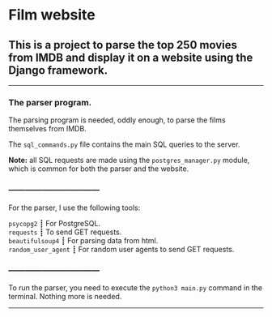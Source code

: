 # Film website

## This is a project to parse the top 250 movies from IMDB and display it on a website using the Django framework.

<hr>

### The parser program.

The parsing program is needed, oddly enough, to parse the films themselves from IMDB.

The ```sql_commands.py``` file contains the main SQL queries to the server.

<b>Note:</b> all SQL requests are made using the ```postgres_manager.py``` module, which is common for both the parser and the website.

### ―――――――――――

For the parser, I use the following tools:

```psycopg2``` ┋ For PostgreSQL.<br/>
```requests``` ┋ To send GET requests.<br/>
```beautifulsoup4``` ┋ For parsing data from html.<br/>
```random_user_agent``` ┋ For random user agents to send GET requests.

### ―――――――――――

To run the parser, you need to execute the ```python3 main.py``` command in the terminal. Nothing more is needed.

<hr>


